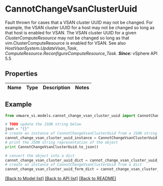 # CannotChangeVsanClusterUuid

Fault thrown for cases that a VSAN cluster UUID may not be changed.  For example, the VSAN cluster UUID for a host may not be changed so long as that host is enabled for VSAN. The VSAN cluster UUID for a given *ClusterComputeResource* may not be changed so long as that vim.ClusterComputeResource is enabled for VSAN.  See also *HostVsanSystem.UpdateVsan_Task*, *ComputeResource.ReconfigureComputeResource_Task*.  ***Since:*** vSphere API 5.5 

## Properties
Name | Type | Description | Notes
------------ | ------------- | ------------- | -------------

## Example

```python
from vmware_vi.models.cannot_change_vsan_cluster_uuid import CannotChangeVsanClusterUuid

# TODO update the JSON string below
json = "{}"
# create an instance of CannotChangeVsanClusterUuid from a JSON string
cannot_change_vsan_cluster_uuid_instance = CannotChangeVsanClusterUuid.from_json(json)
# print the JSON string representation of the object
print CannotChangeVsanClusterUuid.to_json()

# convert the object into a dict
cannot_change_vsan_cluster_uuid_dict = cannot_change_vsan_cluster_uuid_instance.to_dict()
# create an instance of CannotChangeVsanClusterUuid from a dict
cannot_change_vsan_cluster_uuid_form_dict = cannot_change_vsan_cluster_uuid.from_dict(cannot_change_vsan_cluster_uuid_dict)
```
[[Back to Model list]](../README.md#documentation-for-models) [[Back to API list]](../README.md#documentation-for-api-endpoints) [[Back to README]](../README.md)


